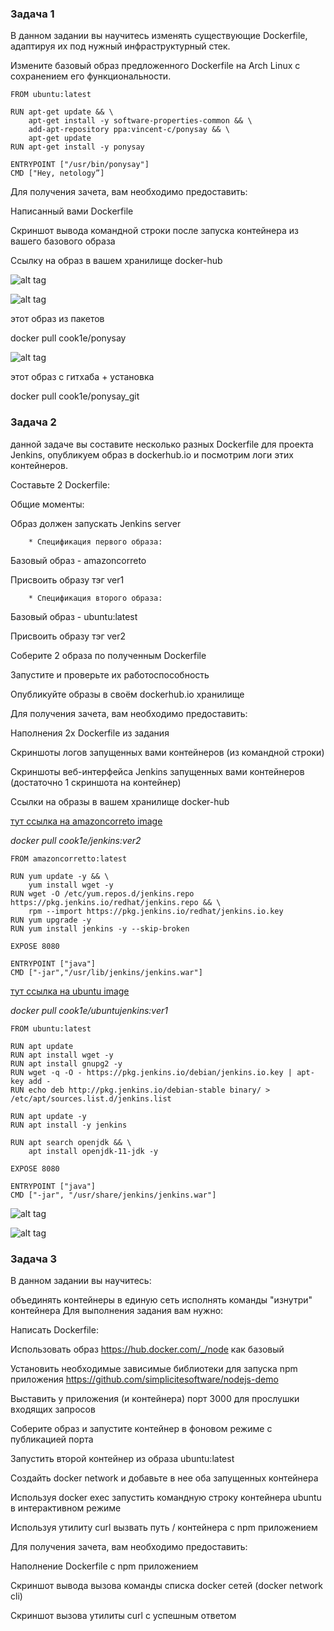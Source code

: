 ### Задача 1

В данном задании вы научитесь изменять существующие Dockerfile, адаптируя их под нужный инфраструктурный стек.

Измените базовый образ предложенного Dockerfile на Arch Linux c сохранением его функциональности.

```
FROM ubuntu:latest

RUN apt-get update && \
    apt-get install -y software-properties-common && \
    add-apt-repository ppa:vincent-c/ponysay && \
    apt-get update
RUN apt-get install -y ponysay

ENTRYPOINT ["/usr/bin/ponysay"]
CMD ["Hey, netology”]
```



Для получения зачета, вам необходимо предоставить:

Написанный вами Dockerfile

Скриншот вывода командной строки после запуска контейнера из вашего базового образа

Ссылку на образ в вашем хранилище docker-hub

![alt tag](https://github.com/avo1yanskiy/slin-homeworks/blob/main/image/Screenshot_20.png " Ponysay")


![alt tag](https://github.com/avo1yanskiy/slin-homeworks/blob/main/image/Screenshot_21.png " code")

этот образ из пакетов

docker pull cook1e/ponysay

![alt tag](https://github.com/avo1yanskiy/slin-homeworks/blob/main/image/Screenshot_31.png " code")

этот образ с гитхаба + установка

docker pull cook1e/ponysay_git



### Задача 2

 данной задаче вы составите несколько разных Dockerfile для проекта Jenkins, опубликуем образ в dockerhub.io и посмотрим логи этих контейнеров.

Составьте 2 Dockerfile:

Общие моменты:

Образ должен запускать Jenkins server

        * Спецификация первого образа:

Базовый образ - amazoncorreto

Присвоить образу тэг ver1

        * Спецификация второго образа:

Базовый образ - ubuntu:latest

Присвоить образу тэг ver2

Соберите 2 образа по полученным Dockerfile

Запустите и проверьте их работоспособность

Опубликуйте образы в своём dockerhub.io хранилище

Для получения зачета, вам необходимо предоставить:

Наполнения 2х Dockerfile из задания

Скриншоты логов запущенных вами контейнеров (из командной строки)

Скриншоты веб-интерфейса Jenkins запущенных вами контейнеров (достаточно 1 скриншота на контейнер)

Ссылки на образы в вашем хранилище docker-hub

[тут ссылка на amazoncorreto image](https://hub.docker.com/repository/registry-1.docker.io/cook1e/jenkins/tags?page=1&ordering=last_updated)

*docker pull cook1e/jenkins:ver2*

```
FROM amazoncorretto:latest

RUN yum update -y && \
    yum install wget -y
RUN wget -O /etc/yum.repos.d/jenkins.repo https://pkg.jenkins.io/redhat/jenkins.repo && \
    rpm --import https://pkg.jenkins.io/redhat/jenkins.io.key
RUN yum upgrade -y
RUN yum install jenkins -y --skip-broken

EXPOSE 8080

ENTRYPOINT ["java"]
CMD ["-jar","/usr/lib/jenkins/jenkins.war"]
```


[тут ссылка на ubuntu image](https://hub.docker.com/repository/registry-1.docker.io/cook1e/ubuntujenkins/tags?page=1&ordering=last_updated)

*docker pull cook1e/ubuntujenkins:ver1*

```
FROM ubuntu:latest

RUN apt update
RUN apt install wget -y
RUN apt install gnupg2 -y
RUN wget -q -O - https://pkg.jenkins.io/debian/jenkins.io.key | apt-key add -
RUN echo deb http://pkg.jenkins.io/debian-stable binary/ > /etc/apt/sources.list.d/jenkins.list

RUN apt update -y
RUN apt install -y jenkins

RUN apt search openjdk && \
    apt install openjdk-11-jdk -y

EXPOSE 8080

ENTRYPOINT ["java"]
CMD ["-jar", "/usr/share/jenkins/jenkins.war"]
```
![alt tag](https://github.com/avo1yanskiy/devops-netology/blob/main/virt-homeworks/image/5.4/1.png)

![alt tag](https://github.com/avo1yanskiy/devops-netology/blob/main/virt-homeworks/image/5.4/2.png)

### Задача 3

В данном задании вы научитесь:

объединять контейнеры в единую сеть
исполнять команды "изнутри" контейнера
Для выполнения задания вам нужно:

Написать Dockerfile:

Использовать образ https://hub.docker.com/_/node как базовый

Установить необходимые зависимые библиотеки для запуска npm приложения https://github.com/simplicitesoftware/nodejs-demo

Выставить у приложения (и контейнера) порт 3000 для прослушки входящих запросов

Соберите образ и запустите контейнер в фоновом режиме с публикацией порта

Запустить второй контейнер из образа ubuntu:latest

Создайть docker network и добавьте в нее оба запущенных контейнера

Используя docker exec запустить командную строку контейнера ubuntu в интерактивном режиме

Используя утилиту curl вызвать путь / контейнера с npm приложением

Для получения зачета, вам необходимо предоставить:

Наполнение Dockerfile с npm приложением

Скриншот вывода вызова команды списка docker сетей (docker network cli)

Скриншот вызова утилиты curl с успешным ответом
